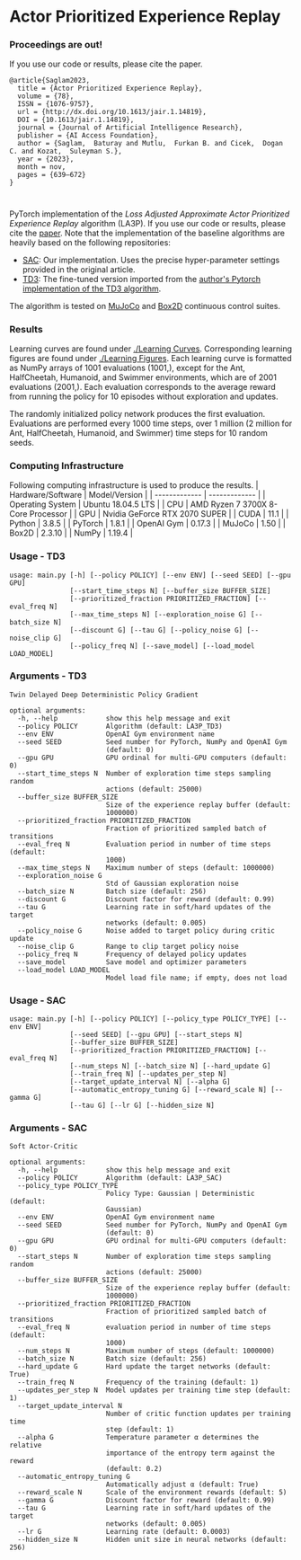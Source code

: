 # Actor Prioritized Experience Replay

### Proceedings are out!
If you use our code or results, please cite the paper.
```
@article{Saglam2023,
  title = {Actor Prioritized Experience Replay},
  volume = {78},
  ISSN = {1076-9757},
  url = {http://dx.doi.org/10.1613/jair.1.14819},
  DOI = {10.1613/jair.1.14819},
  journal = {Journal of Artificial Intelligence Research},
  publisher = {AI Access Foundation},
  author = {Saglam,  Baturay and Mutlu,  Furkan B. and Cicek,  Dogan C. and Kozat,  Suleyman S.},
  year = {2023},
  month = nov,
  pages = {639–672}
}
```
#
PyTorch implementation of the _Loss Adjusted Approximate Actor Prioritized Experience Replay_ algorithm (LA3P). If you use our code or results, please cite the [paper](https://arxiv.org/abs/2209.00532). 
Note that the implementation of the baseline algorithms are heavily based on the following repositories:

- [SAC](https://arxiv.org/abs/1801.01290): Our implementation. Uses the precise hyper-parameter settings provided in the original article.
- [TD3](https://arxiv.org/abs/1802.09477): The fine-tuned version imported from the [author's Pytorch implementation of the TD3 algorithm](https://github.com/sfujim/TD3). 

The algorithm is tested on [MuJoCo](https://gym.openai.com/envs/#mujoco) and [Box2D](https://gym.openai.com/envs/#box2d) continuous control suites.

### Results
Learning curves are found under [./Learning Curves](https://github.com/baturaysaglam/LA3P/tree/main/Learning%20Curves). 
Corresponding learning figures are found under [./Learning Figures](https://github.com/baturaysaglam/LA3P/tree/main/Learning%20Figures). 
Each learning curve is formatted as NumPy arrays of 1001 evaluations (1001,), except for the Ant, HalfCheetah, Humanoid, and Swimmer environments, which are of 2001 evaluations (2001,). Each evaluation corresponds to the average reward from running the policy for 10 episodes without exploration and updates. 

The randomly initialized policy network produces the first evaluation. Evaluations are performed every 1000 time steps, over 1 million (2 million for Ant, HalfCheetah, Humanoid, and Swimmer) time steps for 10 random seeds.

### Computing Infrastructure
Following computing infrastructure is used to produce the results.
| Hardware/Software  | Model/Version |
| ------------- | ------------- |
| Operating System  | Ubuntu 18.04.5 LTS  |
| CPU  | AMD Ryzen 7 3700X 8-Core Processor |
| GPU  | Nvidia GeForce RTX 2070 SUPER |
| CUDA  | 11.1  |
| Python  | 3.8.5 |
| PyTorch  | 1.8.1 |
| OpenAI Gym  | 0.17.3 |
| MuJoCo  | 1.50 |
| Box2D  | 2.3.10 |
| NumPy  | 1.19.4 |

### Usage - TD3
```
usage: main.py [-h] [--policy POLICY] [--env ENV] [--seed SEED] [--gpu GPU]
               [--start_time_steps N] [--buffer_size BUFFER_SIZE]
               [--prioritized_fraction PRIORITIZED_FRACTION] [--eval_freq N]
               [--max_time_steps N] [--exploration_noise G] [--batch_size N]
               [--discount G] [--tau G] [--policy_noise G] [--noise_clip G]
               [--policy_freq N] [--save_model] [--load_model LOAD_MODEL]
```

### Arguments - TD3
```
Twin Delayed Deep Deterministic Policy Gradient

optional arguments:
  -h, --help            show this help message and exit
  --policy POLICY       Algorithm (default: LA3P_TD3)
  --env ENV             OpenAI Gym environment name
  --seed SEED           Seed number for PyTorch, NumPy and OpenAI Gym
                        (default: 0)
  --gpu GPU             GPU ordinal for multi-GPU computers (default: 0)
  --start_time_steps N  Number of exploration time steps sampling random
                        actions (default: 25000)
  --buffer_size BUFFER_SIZE
                        Size of the experience replay buffer (default:
                        1000000)
  --prioritized_fraction PRIORITIZED_FRACTION
                        Fraction of prioritized sampled batch of transitions
  --eval_freq N         Evaluation period in number of time steps (default:
                        1000)
  --max_time_steps N    Maximum number of steps (default: 1000000)
  --exploration_noise G
                        Std of Gaussian exploration noise
  --batch_size N        Batch size (default: 256)
  --discount G          Discount factor for reward (default: 0.99)
  --tau G               Learning rate in soft/hard updates of the target
                        networks (default: 0.005)
  --policy_noise G      Noise added to target policy during critic update
  --noise_clip G        Range to clip target policy noise
  --policy_freq N       Frequency of delayed policy updates
  --save_model          Save model and optimizer parameters
  --load_model LOAD_MODEL
                        Model load file name; if empty, does not load
  ```

### Usage - SAC
```
usage: main.py [-h] [--policy POLICY] [--policy_type POLICY_TYPE] [--env ENV]
               [--seed SEED] [--gpu GPU] [--start_steps N]
               [--buffer_size BUFFER_SIZE]
               [--prioritized_fraction PRIORITIZED_FRACTION] [--eval_freq N]
               [--num_steps N] [--batch_size N] [--hard_update G]
               [--train_freq N] [--updates_per_step N]
               [--target_update_interval N] [--alpha G]
               [--automatic_entropy_tuning G] [--reward_scale N] [--gamma G]
               [--tau G] [--lr G] [--hidden_size N]
```

### Arguments - SAC
```
Soft Actor-Critic

optional arguments:
  -h, --help            show this help message and exit
  --policy POLICY       Algorithm (default: LA3P_SAC)
  --policy_type POLICY_TYPE
                        Policy Type: Gaussian | Deterministic (default:
                        Gaussian)
  --env ENV             OpenAI Gym environment name
  --seed SEED           Seed number for PyTorch, NumPy and OpenAI Gym
                        (default: 0)
  --gpu GPU             GPU ordinal for multi-GPU computers (default: 0)
  --start_steps N       Number of exploration time steps sampling random
                        actions (default: 25000)
  --buffer_size BUFFER_SIZE
                        Size of the experience replay buffer (default:
                        1000000)
  --prioritized_fraction PRIORITIZED_FRACTION
                        Fraction of prioritized sampled batch of transitions
  --eval_freq N         evaluation period in number of time steps (default:
                        1000)
  --num_steps N         Maximum number of steps (default: 1000000)
  --batch_size N        Batch size (default: 256)
  --hard_update G       Hard update the target networks (default: True)
  --train_freq N        Frequency of the training (default: 1)
  --updates_per_step N  Model updates per training time step (default: 1)
  --target_update_interval N
                        Number of critic function updates per training time
                        step (default: 1)
  --alpha G             Temperature parameter α determines the relative
                        importance of the entropy term against the reward
                        (default: 0.2)
  --automatic_entropy_tuning G
                        Automatically adjust α (default: True)
  --reward_scale N      Scale of the environment rewards (default: 5)
  --gamma G             Discount factor for reward (default: 0.99)
  --tau G               Learning rate in soft/hard updates of the target
                        networks (default: 0.005)
  --lr G                Learning rate (default: 0.0003)
  --hidden_size N       Hidden unit size in neural networks (default: 256)
```
